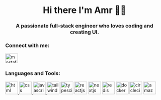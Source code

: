 
<h1 align="center">Hi there I'm Amr 👨‍💻</h1>
<h3 align="center">A passionate full-stack engineer who loves coding and creating UI.</h3>

<h3 align="left">Connect with me:</h3>
<p align="left">
<a href="https://www.linkedin.com/in/amrviernes/" target="blank"><img align="center" src="https://cdn.jsdelivr.net/gh/devicons/devicon/icons/linkedin/linkedin-original.svg" alt="mostafaellethy" height="30" width="40" /></a>
</p>

<h3 align="left">Languages and Tools:</h3>
<p align="left"><a href="https://en.wikipedia.org/wiki/HTML" target="_blank">
<img src="https://cdn.jsdelivr.net/gh/devicons/devicon/icons/html5/html5-original.svg" alt="html" width="40" height="40"/>
</a>
  <a href="https://en.wikipedia.org/wiki/CSS" target="_blank">
<img src="https://cdn.jsdelivr.net/gh/devicons/devicon/icons/css3/css3-original.svg" alt="css" width="40" height="40"/>
</a>
  <a href="https://en.wikipedia.org/wiki/JavaScript" target="_blank">
<img src="https://cdn.jsdelivr.net/gh/devicons/devicon/icons/javascript/javascript-original.svg" alt="javascript" width="40" height="40"/>
</a>
  <a href="https://tailwindcss.com/" target="_blank"> <img src="https://cdn.jsdelivr.net/gh/devicons/devicon/icons/tailwindcss/tailwindcss-plain.svg" alt="tailwindcss" width="40" height="40"/></a>
  <a href="https://www.typescriptlang.org/" target="_blank"><img src="https://cdn.jsdelivr.net/gh/devicons/devicon/icons/typescript/typescript-original.svg" alt="typesciprt" width="40" height="40"/></a>
  <a href="https://reactjs.org/" target="_blank"><img src="https://cdn.jsdelivr.net/gh/devicons/devicon/icons/react/react-original.svg" alt="reactjs" width="40" height="40"/></a>
  <a href="https://nextjs.org/" target="_blank"><img src="https://cdn.jsdelivr.net/gh/devicons/devicon/icons/nextjs/nextjs-original.svg" alt="nextjs" width="40" height="40"/></a>
  <a href="https://redis.org/" target="_blank"><img src="https://cdn.jsdelivr.net/gh/devicons/devicon/icons/redis/redis-original-wordmark.svg" alt="redis" width="40" height="40"/></a>
  <a href="https://docker.org/" target="_blank"><img src="https://cdn.jsdelivr.net/gh/devicons/devicon/icons/docker/docker-original-wordmark.svg" alt="docker" width="40" height="40"/></a>
  <a href="https://circleci.io/" target="_blank"><img src="https://cdn.jsdelivr.net/gh/devicons/devicon/icons/circleci/circleci-plain-wordmark.svg" alt="circleci" width="40" height="40"/></a>
    <a href="https://amazon.com/" target="_blank"><img src="https://cdn.jsdelivr.net/gh/devicons/devicon/icons/amazonwebservices/amazonwebservices-original.svg" alt="amazon" width="40" height="40"/></a>
  </p>

